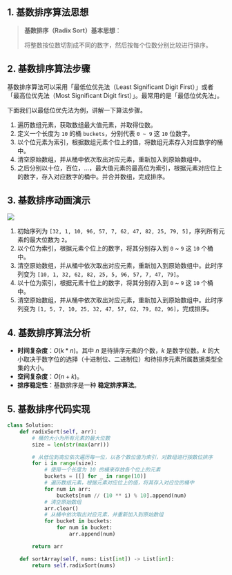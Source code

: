 ## 1. 基数排序算法思想

> **基数排序（Radix Sort）基本思想**：
>
> 将整数按位数切割成不同的数字，然后按每个位数分别比较进行排序。

## 2. 基数排序算法步骤

基数排序算法可以采用「最低位优先法（Least Significant Digit First）」或者「最高位优先法（Most Significant Digit first）」。最常用的是「最低位优先法」。

下面我们以最低位优先法为例，讲解一下算法步骤。

1. 遍历数组元素，获取数组最大值元素，并取得位数。
2. 定义一个长度为 `10` 的桶 `buckets`，分别代表 `0 ~ 9` 这 `10` 位数字。
3. 以个位元素为索引，根据数组元素个位上的值，将数组元素存入对应数字的桶中。
4. 清空原始数组，并从桶中依次取出对应元素，重新加入到原始数组中。
5. 之后分别以十位，百位，…，最大值元素的最高位为索引，根据元素对应位上的数字，存入对应数字的桶中。并合并数组，完成排序。

## 3. 基数排序动画演示

![](https://qcdn.itcharge.cn/images/20220818144208.gif)

1. 初始序列为 `[32, 1, 10, 96, 57, 7, 62, 47, 82, 25, 79, 5]`，序列所有元素的最大位数为 `2`。
2. 以个位为索引，根据元素个位上的数字，将其分别存入到 `0` ~ `9` 这 `10` 个桶中。
3. 清空原始数组，并从桶中依次取出对应元素，重新加入到原始数组中。此时序列变为 `[10, 1, 32, 62, 82, 25, 5, 96, 57, 7, 47, 79]`。
4. 以十位为索引，根据元素十位上的数字，将其分别存入到 `0` ~ `9` 这 `10` 个桶中。
5. 清空原始数组，并从桶中依次取出对应元素，重新加入到原始数组中。此时序列变为 `[1, 5, 7, 10, 25, 32, 47, 57, 62, 79, 82, 96]`，完成排序。

## 4. 基数排序算法分析

- **时间复杂度**：$O(k * n)$。其中 $n$ 是待排序元素的个数，$k$ 是数字位数。$k$ 的大小取决于数字位的选择（十进制位、二进制位）和待排序元素所属数据类型全集的大小。
- **空间复杂度**：$O(n + k)$。
- **排序稳定性**：基数排序是一种 **稳定排序算法**。

## 5. 基数排序代码实现

```Python
class Solution:
    def radixSort(self, arr):
        # 桶的大小为所有元素的最大位数
        size = len(str(max(arr)))

        # 从低位到高位依次遍历每一位，以各个数位值为索引，对数组进行按数位排序
        for i in range(size):
            # 使用一个长度为 10 的桶来存放各个位上的元素
            buckets = [[] for _ in range(10)]
            # 遍历数组元素，根据元素对应位上的值，将其存入对应位的桶中
            for num in arr:
                buckets[num // (10 ** i) % 10].append(num)
            # 清空原始数组
            arr.clear()
            # 从桶中依次取出对应元素，并重新加入到原始数组
            for bucket in buckets:
                for num in bucket:
                    arr.append(num)

        return arr

    def sortArray(self, nums: List[int]) -> List[int]:
        return self.radixSort(nums)
```

